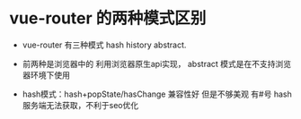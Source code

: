 

# vue-router 的两种模式区别

  - vue-router 有三种模式 hash history abstract.
    
  - 前两种是浏览器中的 利用浏览器原生api实现，
    abstract 模式是在不支持浏览器环境下使用  

  - hash模式：hash+popState/hasChange 兼容性好 但是不够美观 有#号
              hash服务端无法获取，不利于seo优化 

              